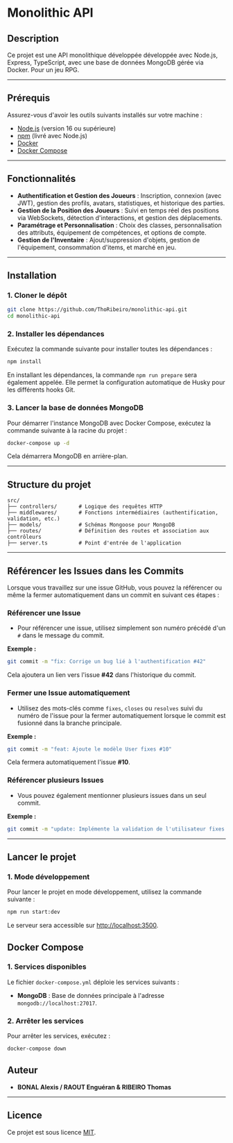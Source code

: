 # Monolithic API

## Description

Ce projet est une API monolithique développée développée avec Node.js, Express, TypeScript, avec une base de données MongoDB gérée via Docker. Pour un jeu RPG.

---

## Prérequis

Assurez-vous d'avoir les outils suivants installés sur votre machine :

- [Node.js](https://nodejs.org/) (version 16 ou supérieure)
- [npm](https://www.npmjs.com/) (livré avec Node.js)
- [Docker](https://www.docker.com/)
- [Docker Compose](https://docs.docker.com/compose/)

---

## Fonctionnalités

- **Authentification et Gestion des Joueurs** : Inscription, connexion (avec JWT), gestion des profils, avatars, statistiques, et historique des parties.
- **Gestion de la Position des Joueurs** : Suivi en temps réel des positions via WebSockets, détection d'interactions, et gestion des déplacements.
- **Paramétrage et Personnalisation** : Choix des classes, personnalisation des attributs, équipement de compétences, et options de compte.
- **Gestion de l'Inventaire** : Ajout/suppression d'objets, gestion de l'équipement, consommation d'items, et marché en jeu.

---

## Installation

### 1. Cloner le dépôt

```bash
git clone https://github.com/ThoRibeiro/monolithic-api.git
cd monolithic-api
```

### 2. Installer les dépendances

Exécutez la commande suivante pour installer toutes les dépendances :

```bash
npm install
```

En installant les dépendances, la commande `npm run prepare` sera également appelée.
Elle permet la configuration automatique de Husky pour les différents hooks Git.

### 3. Lancer la base de données MongoDB

Pour démarrer l'instance MongoDB avec Docker Compose, exécutez la commande suivante à la racine du projet :

```bash
docker-compose up -d
```

Cela démarrera MongoDB en arrière-plan.

---

## Structure du projet

```
src/
├── controllers/       # Logique des requêtes HTTP
├── middlewares/       # Fonctions intermédiaires (authentification, validation, etc.)
├── models/            # Schémas Mongoose pour MongoDB
├── routes/            # Définition des routes et association aux contrôleurs
├── server.ts          # Point d'entrée de l'application
```

---

## Référencer les Issues dans les Commits

Lorsque vous travaillez sur une issue GitHub, vous pouvez la référencer ou même la fermer automatiquement dans un commit en suivant ces étapes :

### Référencer une Issue

- Pour référencer une issue, utilisez simplement son numéro précédé d'un `#` dans le message du commit.

**Exemple :**

```bash
git commit -m "fix: Corrige un bug lié à l'authentification #42"
```

Cela ajoutera un lien vers l'issue **#42** dans l'historique du commit.

### Fermer une Issue automatiquement

- Utilisez des mots-clés comme `fixes`, `closes` ou `resolves` suivi du numéro de l'issue pour la fermer automatiquement lorsque le commit est fusionné dans la branche principale.

**Exemple :**

```bash
git commit -m "feat: Ajoute le modèle User fixes #10"
```

Cela fermera automatiquement l'issue **#10**.

### Référencer plusieurs Issues

- Vous pouvez également mentionner plusieurs issues dans un seul commit.

**Exemple :**

```bash
git commit -m "update: Implémente la validation de l'utilisateur fixes #10, resolves #11"
```

---

## Lancer le projet

### 1. Mode développement

Pour lancer le projet en mode développement, utilisez la commande suivante :

```bash
npm run start:dev
```

Le serveur sera accessible sur [http://localhost:3500](http://localhost:3500).

## Docker Compose

### 1. Services disponibles

Le fichier `docker-compose.yml` déploie les services suivants :

- **MongoDB** : Base de données principale à l'adresse `mongodb://localhost:27017`.

### 2. Arrêter les services

Pour arrêter les services, exécutez :

```bash
docker-compose down
```

## Auteur

- **BONAL Alexis / RAOUT Enguéran & RIBEIRO Thomas**

---

## Licence

Ce projet est sous licence [MIT](LICENSE).
